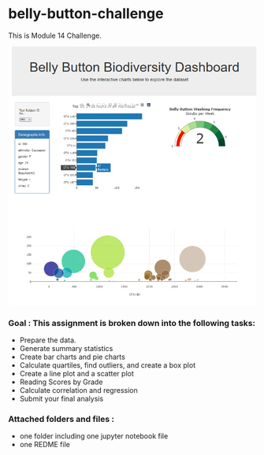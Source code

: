 # belly-button-challenge
This is Module 14 Challenge. 

![alt text](snapshot.png)

### Goal : This assignment is broken down into the following tasks:
* Prepare the data.
* Generate summary statistics
* Create bar charts and pie charts
* Calculate quartiles, find outliers, and create a box plot
* Create a line plot and a scatter plot
* Reading Scores by Grade
* Calculate correlation and regression
* Submit your final analysis
  
### Attached folders and files :
* one folder including one jupyter notebook file
* one REDME file
  
